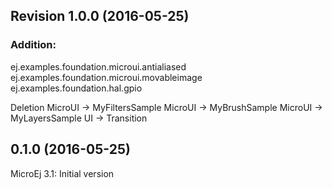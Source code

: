 <!--
	Markdown
-->
<!--
Changelog template:

## Revision (YYYY-mm-dd)
Features:
  - List here the new features.
  
Bugfixes:
  - List here the bug fixes.
-->

## Revision 1.0.0 (2016-05-25)
### Addition:
ej.examples.foundation.microui.antialiased
ej.examples.foundation.microui.movableimage
ej.examples.foundation.hal.gpio

Deletion
MicroUI -> MyFiltersSample
MicroUI -> MyBrushSample
MicroUI -> MyLayersSample
UI -> Transition

## 0.1.0 (2016-05-25)
MicroEj 3.1:
Initial version